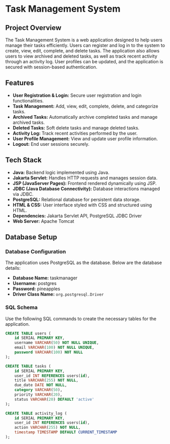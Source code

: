 # Task Management System

## Project Overview

The Task Management System is a web application designed to help users manage their tasks efficiently. Users can register and log in to the system to create, view, edit, complete, and delete tasks. The application also allows users to view archived and deleted tasks, as well as track recent activity through an activity log. User profiles can be updated, and the application is secured with session-based authentication.

## Features

- **User Registration & Login:** Secure user registration and login functionalities.
- **Task Management:** Add, view, edit, complete, delete, and categorize tasks.
- **Archived Tasks:** Automatically archive completed tasks and manage archived tasks.
- **Deleted Tasks:** Soft delete tasks and manage deleted tasks.
- **Activity Log:** Track recent activities performed by the user.
- **User Profile Management:** View and update user profile information.
- **Logout:** End user sessions securely.

## Tech Stack

- **Java:** Backend logic implemented using Java.
- **Jakarta Servlet:** Handles HTTP requests and manages session data.
- **JSP (JavaServer Pages):** Frontend rendered dynamically using JSP.
- **JDBC (Java Database Connectivity):** Database interactions managed via JDBC.
- **PostgreSQL:** Relational database for persistent data storage.
- **HTML & CSS:** User interface styled with CSS and structured using HTML.
- **Dependencies:** Jakarta Servlet API, PostgreSQL JDBC Driver
- **Web Server:** Apache Tomcat

## Database Setup

### Database Configuration
The application uses PostgreSQL as the database. Below are the database details:

- **Database Name:** taskmanager
- **Username:** postgres
- **Password:** pineapples
- **Driver Class Name:** `org.postgresql.Driver`

### SQL Schema
Use the following SQL commands to create the necessary tables for the application.

```sql
CREATE TABLE users (
    id SERIAL PRIMARY KEY,
    username VARCHAR(50) NOT NULL UNIQUE,
    email VARCHAR(100) NOT NULL UNIQUE,
    password VARCHAR(100) NOT NULL
);

CREATE TABLE tasks (
    id SERIAL PRIMARY KEY,
    user_id INT REFERENCES users(id),
    title VARCHAR(255) NOT NULL,
    due_date DATE NOT NULL,
    category VARCHAR(50),
    priority VARCHAR(20),
    status VARCHAR(20) DEFAULT 'active'
);

CREATE TABLE activity_log (
    id SERIAL PRIMARY KEY,
    user_id INT REFERENCES users(id),
    action VARCHAR(255) NOT NULL,
    timestamp TIMESTAMP DEFAULT CURRENT_TIMESTAMP
);
